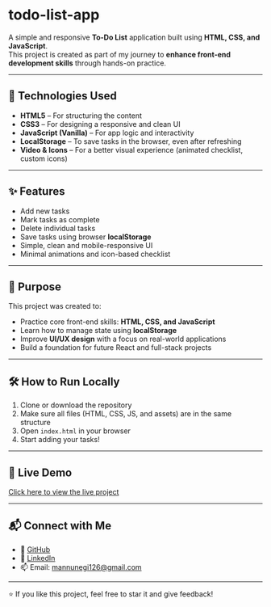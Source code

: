 # todo-list-app
A simple and responsive **To-Do List** application built using **HTML, CSS, and JavaScript**.  
This project is created as part of my journey to **enhance front-end development skills** through hands-on practice.

---

## 🔧 Technologies Used

- **HTML5** – For structuring the content
- **CSS3** – For designing a responsive and clean UI
- **JavaScript (Vanilla)** – For app logic and interactivity
- **LocalStorage** – To save tasks in the browser, even after refreshing
- **Video & Icons** – For a better visual experience (animated checklist, custom icons)

---

## ✨ Features

- Add new tasks
- Mark tasks as complete
- Delete individual tasks
- Save tasks using browser **localStorage**
- Simple, clean and mobile-responsive UI
- Minimal animations and icon-based checklist

---

## 🚀 Purpose

This project was created to:
- Practice core front-end skills: **HTML, CSS, and JavaScript**
- Learn how to manage state using **localStorage**
- Improve **UI/UX design** with a focus on real-world applications
- Build a foundation for future React and full-stack projects

---

## 🛠️ How to Run Locally

1. Clone or download the repository
2. Make sure all files (HTML, CSS, JS, and assets) are in the same structure
3. Open `index.html` in your browser
4. Start adding your tasks!

---

## 🚀 Live Demo

[Click here to view the live project](https://mukulnegi2004.github.io/todo-list-app/)

---

## 📬 Connect with Me

- 💼 [GitHub](https://github.com/mukulnegi2004)
- 💬 [LinkedIn](https://www.linkedin.com/in/mukul-negi-431039378/)
- 📫 Email: mannunegi126@gmail.com

---

⭐ If you like this project, feel free to star it and give feedback!
